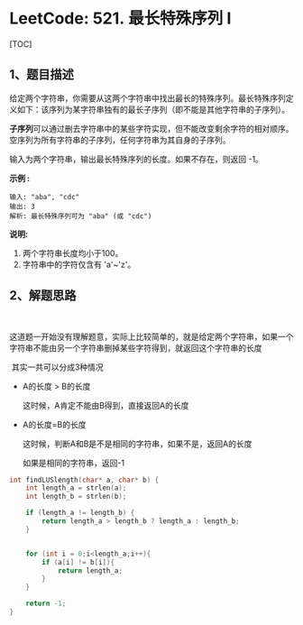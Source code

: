 # LeetCode: 521. 最长特殊序列 Ⅰ

[TOC]

## 1、题目描述

给定两个字符串，你需要从这两个字符串中找出最长的特殊序列。最长特殊序列定义如下：该序列为某字符串独有的最长子序列（即不能是其他字符串的子序列）。

**子序列**可以通过删去字符串中的某些字符实现，但不能改变剩余字符的相对顺序。空序列为所有字符串的子序列，任何字符串为其自身的子序列。

输入为两个字符串，输出最长特殊序列的长度。如果不存在，则返回 -1。

**示例 :**

```
输入: "aba", "cdc"
输出: 3
解析: 最长特殊序列可为 "aba" (或 "cdc")
```

**说明:**

1. 两个字符串长度均小于100。
2. 字符串中的字符仅含有 'a'~'z'。



## 2、解题思路

​	

​	这道题一开始没有理解题意，实际上比较简单的，就是给定两个字符串，如果一个字符串不能由另一个字符串删掉某些字符得到，就返回这个字符串的长度

​	其实一共可以分成3种情况

- A的长度 > B的长度

  这时候，A肯定不能由B得到，直接返回A的长度

- A的长度=B的长度

  这时候，判断A和B是不是相同的字符串，如果不是，返回A的长度

  如果是相同的字符串，返回-1



```c
int findLUSlength(char* a, char* b) {
    int length_a = strlen(a);
    int length_b = strlen(b);

    if (length_a != length_b) {
        return length_a > length_b ? length_a : length_b;
    }


    for (int i = 0;i<length_a;i++){
        if (a[i] != b[i]){
            return length_a;
        }
    }

    return -1;
}
```



